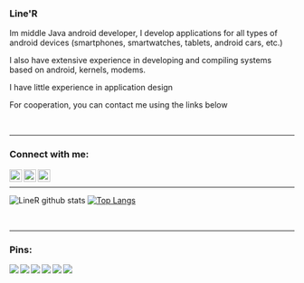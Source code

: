### Line'R
Im middle Java android developer, I develop applications for all types of android devices (smartphones, smartwatches, tablets, android cars, etc.)

I also have extensive experience in developing and compiling systems based on android, kernels, modems.

I have little experience in application design

For cooperation, you can contact me using the links below

<br />

---
### Connect with me:
[<img align="left" alt="Line'R | Gmail" width="22px" src="https://img.icons8.com/color/452/gmail-new.png" />][gmail]
[<img align="left" alt="Line'R | 4PDA" width="22px" src="https://devband.github.io/src/forpda_pic.png" />][4pda]
[<img align="left" alt="Line'R | VK" width="22px" src="https://avatars2.githubusercontent.com/u/1478241?s=280&v=4" />][vk]

<br />

---

![LineR github stats](https://github-readme-stats.vercel.app/api?username=LinerSRT&count_private=true&show_icons=true)
[![Top Langs](https://github-readme-stats.vercel.app/api/top-langs/?username=LinerSRT&layout=compact&hide=javascript,html)](https://github.com/anuraghazra/github-readme-stats)

<br />

---
### Pins:
<a href="https://github.com/LinerSRT/PreferenceManager">
  <img align="left" src="https://github-readme-stats.vercel.app/api/pin/?username=LinerSRT&repo=PreferenceManager" />
</a>
<a href="https://github.com/LinerSRT/SwitchIcon">
  <img align="left" src="https://github-readme-stats.vercel.app/api/pin/?username=LinerSRT&repo=SwitchIcon" />
</a>
<a href="https://github.com/LinerSRT/Live-Wallpaper-Manager">
  <img align="left" src="https://github-readme-stats.vercel.app/api/pin/?username=LinerSRT&repo=Live-Wallpaper-Manager" />
</a>
<a href="https://github.com/LinerSRT/FacerEngine-Render">
  <img align="left" src="https://github-readme-stats.vercel.app/api/pin/?username=LinerSRT&repo=FacerEngine-Render" />
</a>
<a href="https://github.com/LinerSRT/ClockEngine">
  <img align="left" src="https://github-readme-stats.vercel.app/api/pin/?username=LinerSRT&repo=ClockEngine" />
</a>
<a href="https://github.com/LinerSRT/clockskin_collection">
  <img align="left" src="https://github-readme-stats.vercel.app/api/pin/?username=LinerSRT&repo=clockskin_collection" />
</a>

[gmail]: serinity320@gmail.com
[4pda]: https://4pda.ru/forum/index.php?showuser=4548849
[vk]: https://vk.com/liner_it
[xda]: https://forum.xda-developers.com/member.php?u=7046679
